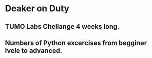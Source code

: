 # Deaker on Duty 

<h2>TUMO Labs Chellange 4 weeks long. <h2>
Numbers of Python excercises from begginer lvele to advanced. 
